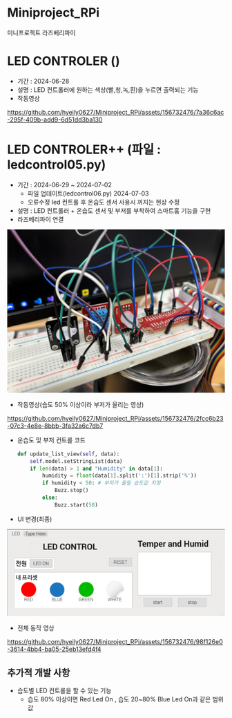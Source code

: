 # Miniproject_RPi
미니프로젝트 라즈베리파이

# LED CONTROLER ()
- 기간 : 2024-06-28
- 설명 : LED 컨트롤러에 원하는 색상(빨,청,녹,흰)을 누르면 출력되는 기능
- 작동영상 

https://github.com/hyeily0627/Miniproject_RPi/assets/156732476/7a36c6ac-295f-409b-add9-6d51dd3ba130


# LED CONTROLER++ (파일 : ledcontrol05.py) 
- 기간 : 2024-06-29 ~ 2024-07-02
    - 파일 업데이트(ledcontrol06.py) 2024-07-03  
    - 오류수정 led 컨트롤 후 온습도 센서 사용시 꺼지는 현상 수정  
- 설명 : LED 컨트롤러 + 온습도 센서 및 부저를 부착하여 스마트홈 기능을 구현
- 라즈베리파이 연결

![연결](https://raw.githubusercontent.com/hyeily0627/Miniproject_RPi/main/images/001.jpg)

- 작동영상(습도 50% 이상이라 부저가 울리는 영상)

https://github.com/hyeily0627/Miniproject_RPi/assets/156732476/2fcc6b23-07c3-4e8e-8bbb-3fa32a6c7db7


- 온습도 및 부저 컨트롤 코드
    ```python
    def update_list_view(self, data):
        self.model.setStringList(data)
        if len(data) > 1 and "Humidity" in data[1]:
            humidity = float(data[1].split(':')[1].strip('%'))
            if humidity < 50: # 부저가 울릴 습도값 지정 
                Buzz.stop()
            else:
                Buzz.start(50)
    ```

- UI 변경(최종)
  
![ui](https://raw.githubusercontent.com/hyeily0627/Miniproject_RPi/main/images/001.png)


- 전체 동작 영상
  

https://github.com/hyeily0627/Miniproject_RPi/assets/156732476/98f126e0-3614-4bb4-ba05-25eb13efd4f4



## 추가적 개발 사항
- 습도별 LED 컨트롤을 할 수 있는 기능
    - 습도 80% 이상이면 Red Led On , 습도 20~80% Blue Led On과 같은 범위 값 
